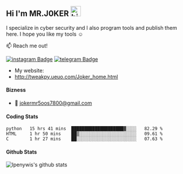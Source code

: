 ## Hi I'm MR.J0KER  <img src="https://user-images.githubusercontent.com/1303154/88677602-1635ba80-d120-11ea-84d8-d263ba5fc3c0.gif" width="28px" alt="hi">

I specialize in cyber security and I also program tools and publish them here. I hope you like my tools ☺️

:mailbox: Reach me out!

[![instagram Badge](https://img.shields.io/badge/-@t.uo-e74c3c?style=flat&labelColor=e84393&logo=instagram&logoColor=white)](https://instagram.com/t.uo)
[![telegram Badge](https://img.shields.io/badge/-@vv1ck-1ca0f1?style=flat&labelColor=1ca0f1&logo=telegram&logoColor=white)](https://t.me/vv1ck)

<!-- TODO: Add last video link -->

- My website:
- http://tweakpy.ueuo.com/Joker_home.html

#### Bizness
- :email: jokermr5oos7800@gmail.com

#### Coding Stats

<!--START_SECTION:waka-->
```text
python   15 hrs 41 mins  ████████████████████▓░░░░   82.29 % 
HTML     1 hr 50 mins    ██▒░░░░░░░░░░░░░░░░░░░░░░   09.61 % 
C        1 hr 27 mins    ██░░░░░░░░░░░░░░░░░░░░░░░   07.63 % 
```
<!--END_SECTION:waka-->

#### Github Stats

![Ipenywis's github stats](https://github-readme-stats.vercel.app/api?username=vv1ck&count_private=true&theme=tokyonight&hide=contribs,prs)
</details>
